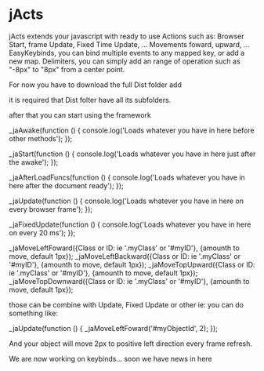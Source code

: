 # jActs
jActs extends your javascript with ready to use Actions such as: 
Browser Start, frame Update, Fixed Time Update, ...
Movements foward, upward, ...
EasyKeybinds, you can bind multiple events to any mapped key, or add a new map.
Delimiters, you can simply add an range of operation such as "-8px" to "8px" from a center point.

For now you have to download the full Dist folder
add
<script src='{yourPath}/Dist/jActs.js'></script>

it is required that Dist folter have all its subfolders.

after that you can start using the framework

_jaAwake(function () { 
    console.log('Loads whatever you have in here before other methods'); 
});

_jaStart(function () { 
    console.log('Loads whatever you have in here just after the awake'); 
});

_jaAfterLoadFuncs(function () { 
    console.log('Loads whatever you have in here after the document ready'); 
});
    
_jaUpdate(function () { 
    console.log('Loads whatever you have in here on every browser frame'); 
});

_jaFixedUpdate(function () { 
    console.log('Loads whatever you have in here on every 20 ms'); 
});

_jaMoveLeftFoward({Class or ID: ie '.myClass' or '#myID'}, {amounth to move, default 1px});
_jaMoveLeftBackward({Class or ID: ie '.myClass' or '#myID'}, {amounth to move, default 1px});
_jaMoveTopUpward({Class or ID: ie '.myClass' or '#myID'}, {amounth to move, default 1px});
_jaMoveTopDownward({Class or ID: ie '.myClass' or '#myID'}, {amounth to move, default 1px});

those can be combine with Update, Fixed Update or other ie:
you can do something like:

_jaUpdate(function () { 
        _jaMoveLeftFoward('#myObjectId', 2);
});

And your object will move 2px to positive left direction every frame refresh.
  
We are now working on keybinds... soon we have news in here

